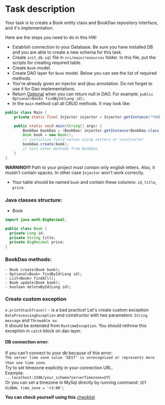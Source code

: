 # Task description

Your task is to create a Book entity class and BookDao repository interface, and it's implementation.

Here are the steps you need to do in this HW:
- Establish connection to your Database. Be sure you have installed DB and you are able to create a new schema for this task.
- Create `init_db.sql` file in `src/main/resources` folder. In this file, put the scripts for creating required table.
- Create `Book` model.
- Create DAO  layer for `Book` model. Below you can see the list of required methods.
- You're already given an injector and `@Dao` annotation. Do not forget to use it for Dao implementations.
- Return [Optional](https://docs.oracle.com/javase/8/docs/api/java/util/Optional.html) when you can return null in DAO.
  For example: ```public Optional<Book> findById(Long id);```
- In the `main` method call all CRUD methods. It may look like:
```java
public class Main {
    private static final Injector injector = Injector.getInstance("YOUR_PACKAGE");

    public static void main(String[] args) {
        BookDao bookDao = (BookDao) injector.getInstance(BookDao.class);
        Book book = new Book();
        // initialize field values using setters or constructor
        bookDao.create(book);
        // test other methods from BookDao
    }
}
```
**WARNING!!!** Path to your project must contain only english letters. Also, it mustn't contain spaces. In other case `Injector` won't work correctly.
- Your table should be named `book` and contain these columns: `id`, `title`, `price`.
### Java classes structure:
- Book

```java
import java.math.BigDecimal;

public class Book {
  private Long id;
  private String title;
  private BigDecimal price;
}
```

### BookDao methods:
    - Book create(Book book);
    - Optional<Book> findById(Long id);
    - List<Book> findAll();
    - Book update(Book book);
    - boolean deleteById(Long id);
    
### Create custom exception
`e.printStackTrace()` - is a bad practice! Let's create custom exception `DataProcessingException`
and constructor with two parameters: `String message` and `Throwable ex`.  
It should be extended from `RuntimeException`. You should rethrow this exception in `catch` block on dao layer.
    
#### DB connection error: 
If you can't connect to your db because of this error: <br>
`The server time zone value ‘EEST’ is unrecognized or represents more than one time zone`. <br>
Try to set timezone explicitly in your connection URL. <br>
Example: <br>
`...localhost:3306/your_schema?serverTimezone=UTC` <br>
Or you can set a timezone in MySql directly by running command: `SET GLOBAL time_zone = '+3:00'`;

__You can check yourself using this__ [checklist](checklist.md)
